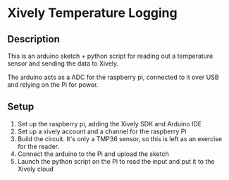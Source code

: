# Xively Temperature Logging

## Description

This is an arduino sketch + python script for reading out a temperature sensor and sending the data to Xively.

The arduino acts as a ADC for the raspberry pi, connected to it over USB and relying on the Pi for power.


## Setup

1. Set up the raspberry pi, adding the Xively SDK and Arduino IDE
1. Set up a xively account and a channel for the raspberry Pi
1. Build the circuit. It's only a TMP36 sensor, so this is left as an exercise for the reader.
1. Connect the arduino to the Pi and upload the sketch
1. Launch the python script on the Pi to read the input and put it to the Xively cloud

